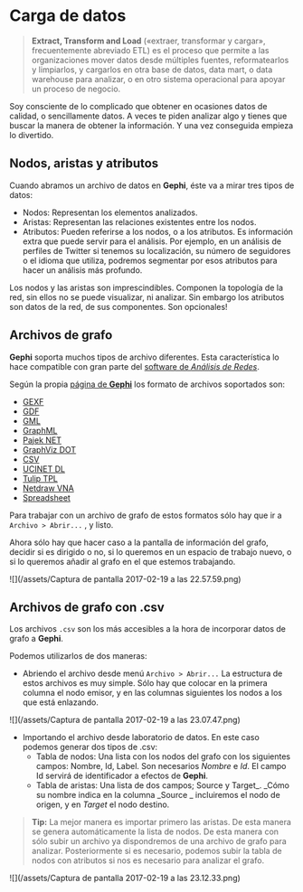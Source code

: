 # Carga de datos

> **Extract, Transform and Load** \(«extraer, transformar y cargar», frecuentemente abreviado ETL\) es el proceso que permite a las organizaciones mover datos desde múltiples fuentes, reformatearlos y limpiarlos, y cargarlos en otra base de datos, data mart, o data warehouse para analizar, o en otro sistema operacional para apoyar un proceso de negocio.

Soy consciente de lo complicado que obtener en ocasiones datos de calidad, o sencillamente datos. A veces te piden analizar algo y tienes que buscar la manera de obtener la información. Y una vez conseguida empieza lo divertido.

## Nodos, aristas y atributos

Cuando abramos un archivo de datos en **Gephi**, éste va a mirar tres tipos de datos:

* Nodos: Representan los elementos analizados.
* Aristas: Representan las relaciones existentes entre los nodos.
* Atributos: Pueden referirse a los nodos, o a los atributos. Es información extra que puede servir para el análisis. Por ejemplo, en un análisis de perfiles de Twitter si tenemos su localización, su número de seguidores o el idioma que utiliza, podremos segmentar por esos atributos para hacer un análisis más profundo.

Los nodos y las aristas son imprescindibles. Componen la topología de la red, sin ellos no se puede visualizar, ni analizar. Sin embargo los atributos son datos de la red, de sus componentes. Son opcionales!

## Archivos de grafo

**Gephi** soporta muchos tipos de archivo diferentes. Esta característica lo hace compatible con gran parte del [software de _Análisis de Redes_](http://www.k-government.com/2016/06/28/100-herramientas-analisis-redes-sna-ars/).

Según la propia [página de **Gephi**](https://gephi.org/users/supported-graph-formats/) los formato de archivos soportados son:

* [GEXF](https://gephi.org/gexf/format)
* [GDF](https://gephi.org/users/supported-graph-formats/gdf-format)
* [GML](https://gephi.org/users/supported-graph-formats/gml-format)
* [GraphML](https://gephi.org/users/supported-graph-formats/graphml-format)
* [Pajek NET](https://gephi.org/users/supported-graph-formats/pajek-net-format)
* [GraphViz DOT](https://gephi.org/users/supported-graph-formats/graphviz-dot-format)
* [CSV](https://gephi.org/users/supported-graph-formats/csv-format)
* [UCINET DL](https://gephi.org/users/supported-graph-formats/ucinet-dl-format)
* [Tulip TPL](https://gephi.org/users/supported-graph-formats/tulip-tlp-format)
* [Netdraw VNA](https://gephi.org/users/supported-graph-formats/netdraw-vna-format)
* [Spreadsheet](https://gephi.org/users/supported-graph-formats/spreadsheet/)

Para trabajar con un archivo de grafo de estos formatos sólo hay que ir a `Archivo > Abrir...` , y listo.

Ahora sólo hay que hacer caso a la pantalla de información del grafo, decidir si es dirigido o no, si lo queremos en un espacio de trabajo nuevo, o si lo queremos añadir al grafo en el que estemos trabajando.

![](/assets/Captura de pantalla 2017-02-19 a las 22.57.59.png)

## Archivos de grafo con .csv

Los archivos `.csv` son los más accesibles a la hora de incorporar datos de grafo a **Gephi**. 

Podemos utilizarlos de dos maneras:

* Abriendo el archivo desde menú `Archivo > Abrir...` La estructura de estos archivos es muy simple. Sólo hay que colocar en la primera columna el nodo emisor, y en las columnas siguientes los nodos a los que está enlazando. 

![](/assets/Captura de pantalla 2017-02-19 a las 23.07.47.png)

* Importando el archivo desde laboratorio de datos. En este caso podemos generar dos tipos de .csv:
  * Tabla de nodos: Una lista con los nodos del grafo con los siguientes campos: Nombre, Id, Label. Son necesarios _Nombre_ e _Id_. El campo Id servirá de identificador a efectos de **Gephi**. 
  * Tabla de aristas: Una lista de dos campos; Source y Target_. _Cómo su nombre indica en la columna _Source _ incluiremos el nodo de origen, y en _Target_ el nodo destino.

> **Tip:** La mejor manera es importar primero las aristas. De esta manera se genera automáticamente la lista de nodos. De esta manera con sólo subir un archivo ya dispondremos de una archivo de grafo para analizar. Posteriormente si es necesario, podemos subir la tabla de nodos con atributos si nos es necesario para analizar el grafo.

![](/assets/Captura de pantalla 2017-02-19 a las 23.12.33.png)

